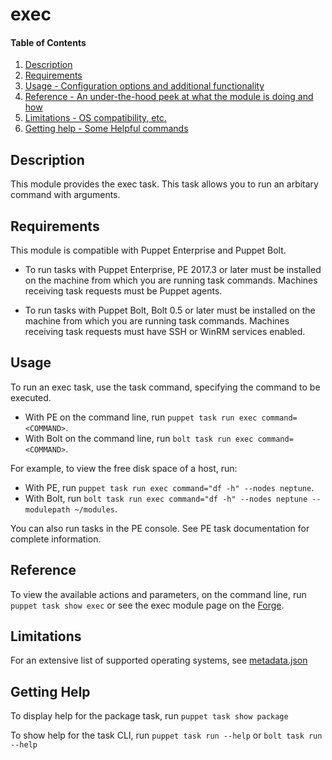 
# exec

#### Table of Contents

1. [Description](#description)
2. [Requirements](#requirements)
3. [Usage - Configuration options and additional functionality](#usage)
4. [Reference - An under-the-hood peek at what the module is doing and how](#reference)
5. [Limitations - OS compatibility, etc.](#limitations)
6. [Getting help - Some Helpful commands](#getting-help)

## Description

This module provides the exec task. This task allows you to run an arbitary command with arguments.

## Requirements
This module is compatible with Puppet Enterprise and Puppet Bolt.

* To run tasks with Puppet Enterprise, PE 2017.3 or later must be installed on the machine from which you are running task commands. Machines receiving task requests must be Puppet agents.

* To run tasks with Puppet Bolt, Bolt 0.5 or later must be installed on the machine from which you are running task commands. Machines receiving task requests must have SSH or WinRM services enabled.

## Usage

To run an exec task, use the task command, specifying the command to be executed.

* With PE on the command line, run `puppet task run exec command=<COMMAND>`.
* With Bolt on the command line, run `bolt task run exec command=<COMMAND>`.

For example, to view the free disk space of a host, run:

* With PE, run `puppet task run exec command="df -h" --nodes neptune`.
* With Bolt, run `bolt task run exec command="df -h" --nodes neptune --modulepath ~/modules`.

You can also run tasks in the PE console. See PE task documentation for complete information.

## Reference

To view the available actions and parameters, on the command line, run `puppet task show exec` or see the exec module page on the [Forge](https://forge.puppet.com/puppetlabs/exec/tasks).

## Limitations

For an extensive list of supported operating systems, see [metadata.json](https://github.com/puppetlabs/puppetlabs-exec/blob/master/metadata.json)

## Getting Help

To display help for the package task, run `puppet task show package`

To show help for the task CLI, run `puppet task run --help` or `bolt task run --help`

